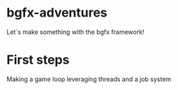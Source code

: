 # bgfx-adventures
Let´s make something with the bgfx framework!

# First steps
Making a game loop leveraging threads and a job system
